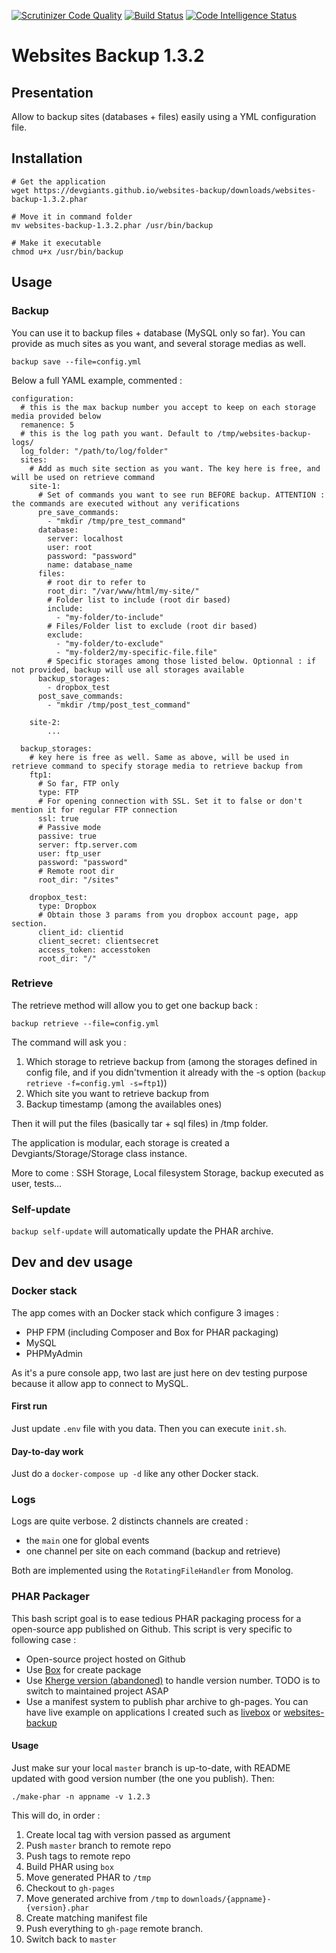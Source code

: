 [![Scrutinizer Code Quality](https://scrutinizer-ci.com/g/devgiants/websites-backup/badges/quality-score.png?b=master)](https://scrutinizer-ci.com/g/devgiants/websites-backup/?branch=master)
[![Build Status](https://scrutinizer-ci.com/g/devgiants/websites-backup/badges/build.png?b=master)](https://scrutinizer-ci.com/g/devgiants/websites-backup/build-status/master)
[![Code Intelligence Status](https://scrutinizer-ci.com/g/devgiants/websites-backup/badges/code-intelligence.svg?b=master)](https://scrutinizer-ci.com/code-intelligence)
# Websites Backup 1.3.2
## Presentation
Allow to backup sites (databases + files) easily using a YML configuration file.

## Installation

```
# Get the application
wget https://devgiants.github.io/websites-backup/downloads/websites-backup-1.3.2.phar

# Move it in command folder
mv websites-backup-1.3.2.phar /usr/bin/backup

# Make it executable
chmod u+x /usr/bin/backup
```

## Usage

### Backup
You can use it to backup files + database (MySQL only so far). You can provide as much sites as you want, and several storage medias as well.

`backup save --file=config.yml`

Below a full YAML example, commented :

```
configuration:
  # this is the max backup number you accept to keep on each storage media provided below
  remanence: 5
  # this is the log path you want. Default to /tmp/websites-backup-logs/
  log_folder: "/path/to/log/folder"
  sites:
    # Add as much site section as you want. The key here is free, and will be used on retrieve command
    site-1:
      # Set of commands you want to see run BEFORE backup. ATTENTION : the commands are executed without any verifications
      pre_save_commands:
        - "mkdir /tmp/pre_test_command"
      database:
        server: localhost
        user: root
        password: "password"
        name: database_name
      files:
        # root dir to refer to
        root_dir: "/var/www/html/my-site/"
        # Folder list to include (root dir based)
        include:
          - "my-folder/to-include"
        # Files/Folder list to exclude (root dir based)
        exclude:
          - "my-folder/to-exclude"
          - "my-folder2/my-specific-file.file"
        # Specific storages among those listed below. Optionnal : if not provided, backup will use all storages available
      backup_storages:
        - dropbox_test
      post_save_commands:
        - "mkdir /tmp/post_test_command"

    site-2:
        ...

  backup_storages:
    # key here is free as well. Same as above, will be used in retrieve command to specify storage media to retrieve backup from
    ftp1:
      # So far, FTP only
      type: FTP
      # For opening connection with SSL. Set it to false or don't mention it for regular FTP connection
      ssl: true
      # Passive mode
      passive: true
      server: ftp.server.com
      user: ftp_user
      password: "password"
      # Remote root dir
      root_dir: "/sites"

    dropbox_test:
      type: Dropbox
      # Obtain those 3 params from you dropbox account page, app section.
      client_id: clientid
      client_secret: clientsecret
      access_token: accesstoken
      root_dir: "/"
```

### Retrieve

The retrieve method will allow you to get one backup back :

`backup retrieve --file=config.yml`

The command will ask you :
1. Which storage to retrieve backup from (among the storages defined in config file, and if you didn'tvmention it already with the -s option (`backup retrieve -f=config.yml -s=ftp1`))
2. Which site you want to retrieve backup from
3. Backup timestamp (among the availables ones)

Then it will put the files (basically tar + sql files) in /tmp folder.

The application is modular, each storage is created a Devgiants/Storage/Storage class instance.

More to come : SSH Storage, Local filesystem Storage, backup executed as user, tests...

### Self-update
`backup self-update` will automatically update the PHAR archive.

## Dev and dev usage
### Docker stack
The app comes with an Docker stack which configure 3 images :
- PHP FPM (including Composer and Box for PHAR packaging)
- MySQL
- PHPMyAdmin

As it's a pure console app, two last are just here on dev testing purpose because it allow app to connect to MySQL.

#### First run 
Just update `.env` file with you data. Then you can execute `init.sh`.

#### Day-to-day work
Just do a `docker-compose up -d` like any other Docker stack.

### Logs
Logs are quite verbose. 2 distincts channels are created :
- the `main` one for global events
- one channel per site on each command (backup and retrieve)

Both are implemented using the `RotatingFileHandler` from Monolog.

### PHAR Packager
This bash script goal is to ease tedious PHAR packaging process for a open-source app published on Github. This script is very specific to following case :
- Open-source project hosted on Github
- Use [Box](https://github.com/box-project/box2) for create package
- Use [Kherge version (abandoned)](https://github.com/kherge-abandoned/Version) to handle version number. TODO is to switch to maintained project ASAP
- Use a manifest system to publish phar archive to gh-pages. You can have live example on applications I created such as [livebox](https://github.com/devgiants/livebox/blob/gh-pages/manifest.json) or [websites-backup](https://github.com/devgiants/websites-backup/blob/gh-pages/manifest.json)

#### Usage

Just make sur your local `master` branch is up-to-date, with README updated with good version number (the one you publish). Then: 

`./make-phar -n appname -v 1.2.3`


This will do, in order : 
1. Create local tag with version passed as argument
2. Push `master` branch to remote repo
3. Push tags to remote repo
4. Build PHAR using `box`
5. Move generated PHAR to `/tmp`
6. Checkout to `gh-pages`
7. Move generated archive from `/tmp` to `downloads/{appname}-{version}.phar`
8. Create matching manifest file
9. Push everything to `gh-page` remote branch.
10. Switch back to `master`
